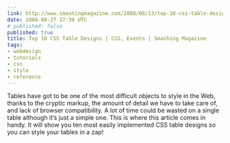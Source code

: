 ```yaml
---
link: http://www.smashingmagazine.com/2008/08/13/top-10-css-table-designs/
date: 2008-08-27 17:39 UTC
# published: false
published: true
title: Top 10 CSS Table Designs | CSS, Events | Smashing Magazine
tags:
- webdesign
- tutorials
- css
- style
- reference
---
```


Tables have got to be one of the most difficult objects to style in the Web, thanks to the cryptic markup, the amount of detail we have to take care of, and lack of browser compatibility. A lot of time could be wasted on a single table although it’s just a simple one. This is where this article comes in handy. It will show you ten most easily implemented CSS table designs so you can style your tables in a zap!

